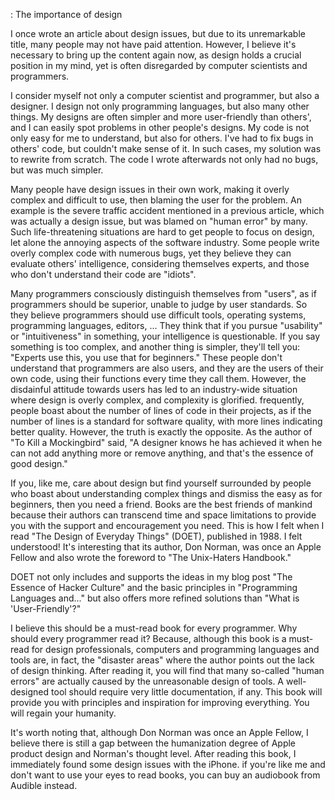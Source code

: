 : The importance of design

I once wrote an article about design issues, but due to its unremarkable title, many people may not have paid attention. However, I believe it's necessary to bring up the content again now, as design holds a crucial position in my mind, yet is often disregarded by computer scientists and programmers.

I consider myself not only a computer scientist and programmer, but also a designer. I design not only programming languages, but also many other things. My designs are often simpler and more user-friendly than others', and I can easily spot problems in other people's designs. My code is not only easy for me to understand, but also for others. I've had to fix bugs in others' code, but couldn't make sense of it. In such cases, my solution was to rewrite from scratch. The code I wrote afterwards not only had no bugs, but was much simpler.

Many people have design issues in their own work, making it overly complex and difficult to use, then blaming the user for the problem. An example is the severe traffic accident mentioned in a previous article, which was actually a design issue, but was blamed on "human error" by many. Such life-threatening situations are hard to get people to focus on design, let alone the annoying aspects of the software industry. Some people write overly complex code with numerous bugs, yet they believe they can evaluate others' intelligence, considering themselves experts, and those who don't understand their code are "idiots".

Many programmers consciously distinguish themselves from "users", as if programmers should be superior, unable to judge by user standards. So they believe programmers should use difficult tools, operating systems, programming languages, editors, ... They think that if you pursue "usability" or "intuitiveness" in something, your intelligence is questionable. If you say something is too complex, and another thing is simpler, they'll tell you: "Experts use this, you use that for beginners." These people don't understand that programmers are also users, and they are the users of their own code, using their functions every time they call them. However, the disdainful attitude towards users has led to an industry-wide situation where design is overly complex, and complexity is glorified. frequently, people boast about the number of lines of code in their projects, as if the number of lines is a standard for software quality, with more lines indicating better quality. However, the truth is exactly the opposite. As the author of "To Kill a Mockingbird" said, "A designer knows he has achieved it when he can not add anything more or remove anything, and that's the essence of good design."

If you, like me, care about design but find yourself surrounded by people who boast about understanding complex things and dismiss the easy as for beginners, then you need a friend. Books are the best friends of mankind because their authors can transcend time and space limitations to provide you with the support and encouragement you need. This is how I felt when I read "The Design of Everyday Things" (DOET), published in 1988. I felt understood! It's interesting that its author, Don Norman, was once an Apple Fellow and also wrote the foreword to "The Unix-Haters Handbook."

DOET not only includes and supports the ideas in my blog post "The Essence of Hacker Culture" and the basic principles in "Programming Languages and..." but also offers more refined solutions than "What is 'User-Friendly'?"

I believe this should be a must-read book for every programmer. Why should every programmer read it? Because, although this book is a must-read for design professionals, computers and programming languages and tools are, in fact, the "disaster areas" where the author points out the lack of design thinking. After reading it, you will find that many so-called "human errors" are actually caused by the unreasonable design of tools. A well-designed tool should require very little documentation, if any. This book will provide you with principles and inspiration for improving everything. You will regain your humanity.

It's worth noting that, although Don Norman was once an Apple Fellow, I believe there is still a gap between the humanization degree of Apple product design and Norman's thought level. After reading this book, I immediately found some design issues with the iPhone. if you're like me and don't want to use your eyes to read books, you can buy an audiobook from Audible instead.